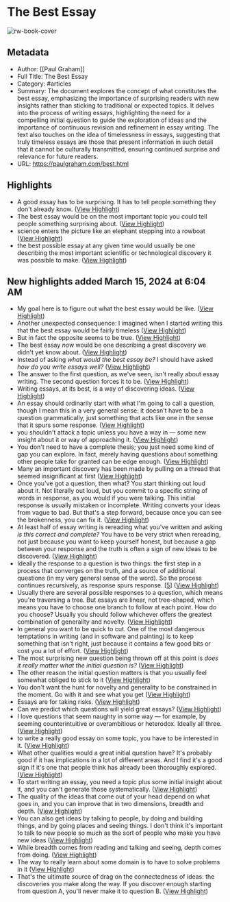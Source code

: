 # The Best Essay

![rw-book-cover](https://readwise-assets.s3.amazonaws.com/static/images/article3.5c705a01b476.png)

## Metadata
- Author: [[Paul Graham]]
- Full Title: The Best Essay
- Category: #articles
- Summary: The document explores the concept of what constitutes the best essay, emphasizing the importance of surprising readers with new insights rather than sticking to traditional or expected topics. It delves into the process of writing essays, highlighting the need for a compelling initial question to guide the exploration of ideas and the importance of continuous revision and refinement in essay writing. The text also touches on the idea of timelessness in essays, suggesting that truly timeless essays are those that present information in such detail that it cannot be culturally transmitted, ensuring continued surprise and relevance for future readers.
- URL: https://paulgraham.com/best.html

## Highlights
- A good essay has to be surprising. It has to tell people something they don't already know. ([View Highlight](https://read.readwise.io/read/01hrrg1mqcnbd0xepsmya5bwrw))
- The best essay would be on the most important topic you could tell people something surprising about. ([View Highlight](https://read.readwise.io/read/01hrrg2f7d582dr69ws28x9dev))
- science enters the picture like an elephant stepping into a rowboat ([View Highlight](https://read.readwise.io/read/01hrrg5bwtek8wk1q5j9aj8j5h))
- the best possible essay at any given time would usually be one describing the most important scientific or technological discovery it was possible to make. ([View Highlight](https://read.readwise.io/read/01hrrg5q21g9f4wrvtw32efa34))
## New highlights added March 15, 2024 at 6:04 AM
- My goal here is to figure out what the best essay would be like. ([View Highlight](https://read.readwise.io/read/01hs00fhe9tp8exd2pay0sdw1b))
- Another unexpected consequence: I imagined when I started writing this that the best essay would be fairly timeless ([View Highlight](https://read.readwise.io/read/01hs00dcqmsm4rq8mffc2r9shz))
- But in fact the opposite seems to be true. ([View Highlight](https://read.readwise.io/read/01hs00dm81cw27yjzv4dxkw4sv))
- The best essay *now* would be one describing a great discovery we didn't yet know about. ([View Highlight](https://read.readwise.io/read/01hs00e1dks5bcwk49jz21bkd5))
- Instead of asking *what would the best essay be?* I should have asked *how do you write essays well?* ([View Highlight](https://read.readwise.io/read/01hs00g7r9fsgqpv3krf5vctt9))
- The answer to the first question, as we've seen, isn't really about essay writing. The second question forces it to be. ([View Highlight](https://read.readwise.io/read/01hs00h07hgjv09ya1fya6q131))
- Writing essays, at its best, is a way of discovering ideas. ([View Highlight](https://read.readwise.io/read/01hs00hh047n89s13wjew86z1p))
- An essay should ordinarily start with what I'm going to call a question, though I mean this in a very general sense: it doesn't have to be a question grammatically, just something that acts like one in the sense that it spurs some response. ([View Highlight](https://read.readwise.io/read/01hs00jzsw21gsgjhxgbbp8weq))
- you shouldn't attack a topic unless you have a way in — some new insight about it or way of approaching it. ([View Highlight](https://read.readwise.io/read/01hs00kxr8hk6b66j8823nwsv3))
- You don't need to have a complete thesis; you just need some kind of gap you can explore. In fact, merely having questions about something other people take for granted can be edge enough. ([View Highlight](https://read.readwise.io/read/01hs00n0z9dvn4w1tzz58gbcd9))
- Many an important discovery has been made by pulling on a thread that seemed insignificant at first ([View Highlight](https://read.readwise.io/read/01hs00nws30v27m2saafs2qp3q))
- Once you've got a question, then what? You start thinking out loud about it. Not literally out loud, but you commit to a specific string of words in response, as you would if you were talking. This initial response is usually mistaken or incomplete. Writing converts your ideas from vague to bad. But that's a step forward, because once you can see the brokenness, you can fix it. ([View Highlight](https://read.readwise.io/read/01hs00qdc2w39kkfaytke5andh))
- At least half of essay writing is rereading what you've written and asking *is this correct and complete?* You have to be very strict when rereading, not just because you want to keep yourself honest, but because a gap between your response and the truth is often a sign of new ideas to be discovered. ([View Highlight](https://read.readwise.io/read/01hs00t0p2nm3jsgd5qp3696k6))
- Ideally the response to a question is two things: the first step in a process that converges on the truth, and a source of additional questions (in my very general sense of the word). So the process continues recursively, as response spurs response. [[5](https://paulgraham.com/best.html#f5n)] ([View Highlight](https://read.readwise.io/read/01hs00y4xdsxhw7nc9eb96sg84))
- Usually there are several possible responses to a question, which means you're traversing a tree. But essays are linear, not tree-shaped, which means you have to choose one branch to follow at each point. How do you choose? Usually you should follow whichever offers the greatest combination of generality and novelty. ([View Highlight](https://read.readwise.io/read/01hs00yfqkeyycgtxj80qyff3h))
- In general you want to be quick to cut. One of the most dangerous temptations in writing (and in software and painting) is to keep something that isn't right, just because it contains a few good bits or cost you a lot of effort. ([View Highlight](https://read.readwise.io/read/01hs00zzdz7ry29r6zxcac58kk))
- The most surprising new question being thrown off at this point is *does it really matter what the initial question is?* ([View Highlight](https://read.readwise.io/read/01hs014sc91tchz6pp1bkp4bkm))
- The other reason the initial question matters is that you usually feel somewhat obliged to stick to it ([View Highlight](https://read.readwise.io/read/01hs015dtdxqsnz2tsf7d0ffdn))
- You don't want the hunt for novelty and generality to be constrained in the moment. Go with it and see what you get ([View Highlight](https://read.readwise.io/read/01hs015vcg0h88aegdhqtnrxqw))
- Essays are for taking risks. ([View Highlight](https://read.readwise.io/read/01hs05hjsb07dqabnjwe3c0pk0))
- Can we predict which questions will yield great essays? ([View Highlight](https://read.readwise.io/read/01hs05kbn2kncj0zy4zrfy2tc6))
- I love questions that seem naughty in some way — for example, by seeming counterintuitive or overambitious or heterodox. Ideally all three. ([View Highlight](https://read.readwise.io/read/01hs05m9e0zqyegjkt2ek0zc55))
- to write a really good essay on some topic, you have to be interested in it. ([View Highlight](https://read.readwise.io/read/01hs05p4p28k5b3k4ge2vqp2s1))
- What other qualities would a great initial question have? It's probably good if it has implications in a lot of different areas. And I find it's a good sign if it's one that people think has already been thoroughly explored. ([View Highlight](https://read.readwise.io/read/01hs05s0thtqgn93e6rj7mpvnc))
- To start writing an essay, you need a topic plus some initial insight about it, and you can't generate those systematically. ([View Highlight](https://read.readwise.io/read/01hs05wkpcf0tct4spt3refc99))
- The quality of the ideas that come out of your head depend on what goes in, and you can improve that in two dimensions, breadth and depth. ([View Highlight](https://read.readwise.io/read/01hs05xb158zab5rp4j5z59smz))
- You can also get ideas by talking to people, by doing and building things, and by going places and seeing things. I don't think it's important to talk to new people so much as the sort of people who make you have new ideas ([View Highlight](https://read.readwise.io/read/01hs060dh13re8ezqtabppggdc))
- While breadth comes from reading and talking and seeing, depth comes from doing. ([View Highlight](https://read.readwise.io/read/01hs060sjmdcwfffh6ss4sj35b))
- The way to really learn about some domain is to have to solve problems in it ([View Highlight](https://read.readwise.io/read/01hs062az3rfqeyggx44w7xv43))
- That's the ultimate source of drag on the connectedness of ideas: the discoveries you make along the way. If you discover enough starting from question A, you'll never make it to question B. ([View Highlight](https://read.readwise.io/read/01hs068cadb9cfn4ajt6bc2bj4))
